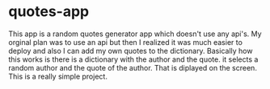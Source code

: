 # quotes-app
This app is a random quotes generator app which doesn't use any api's. My orginal plan was to use an api but then I realized it was much easier to deploy and also I can add my own quotes to the dictionary. Basically how this works is there is a dictionary with the author and the quote. it selects a random author and the quote of the author. That is diplayed on the screen. This is a really simple project.